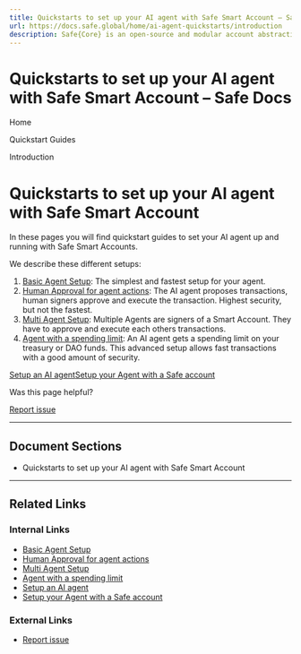 ```yaml
---
title: Quickstarts to set up your AI agent with Safe Smart Account – Safe Docs
url: https://docs.safe.global/home/ai-agent-quickstarts/introduction
description: Safe{Core} is an open-source and modular account abstraction stack. Learn about its features and how to use it.
---
```


# Quickstarts to set up your AI agent with Safe Smart Account – Safe Docs

Home

Quickstart Guides

Introduction

# Quickstarts to set up your AI agent with Safe Smart Account

In these pages you will find quickstart guides to set your AI agent up and running with Safe Smart Accounts.

We describe these different setups:

1. [Basic Agent Setup](/home/ai-agent-quickstarts/basic-agent-setup): The simplest and fastest setup for your agent.
2. [Human Approval for agent actions](/home/ai-agent-quickstarts/human-approval): The AI agent proposes transactions, human signers approve and execute the transaction. Highest security, but not the fastest.
3. [Multi Agent Setup](/home/ai-agent-quickstarts/multi-agent-setup): Multiple Agents are signers of a Smart Account. They have to approve and execute each others transactions.
4. [Agent with a spending limit](/home/ai-agent-quickstarts/agent-with-spending-limit): An AI agent gets a spending limit on your treasury or DAO funds. This advanced setup allows fast transactions with a good amount of security.

[Setup an AI agent](/home/ai-agent-setup "Setup an AI agent")[Setup your Agent with a Safe account](/home/ai-agent-quickstarts/basic-agent-setup "Setup your Agent with a Safe account")

Was this page helpful?

[Report issue](https://github.com/safe-global/safe-docs/issues/new?assignees=&labels=nextra-feedback&projects=&template=nextra-feedback.yml&title=%5BFeedback%5D+)

---

## Document Sections

- Quickstarts to set up your AI agent with Safe Smart Account

---

## Related Links

### Internal Links

- [Basic Agent Setup](https://docs.safe.global/home/ai-agent-quickstarts/basic-agent-setup)
- [Human Approval for agent actions](https://docs.safe.global/home/ai-agent-quickstarts/human-approval)
- [Multi Agent Setup](https://docs.safe.global/home/ai-agent-quickstarts/multi-agent-setup)
- [Agent with a spending limit](https://docs.safe.global/home/ai-agent-quickstarts/agent-with-spending-limit)
- [Setup an AI agent](https://docs.safe.global/home/ai-agent-setup)
- [Setup your Agent with a Safe account](https://docs.safe.global/home/ai-agent-quickstarts/basic-agent-setup)

### External Links

- [Report issue](https://github.com/safe-global/safe-docs/issues/new?assignees=&labels=nextra-feedback&projects=&template=nextra-feedback.yml&title=%5BFeedback%5D+)
